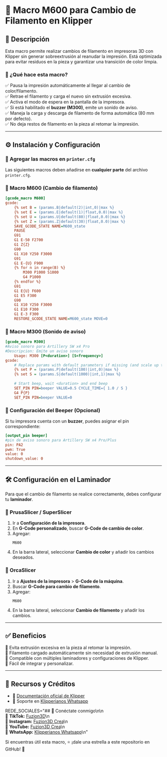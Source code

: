 # 🎨 Macro M600 para Cambio de Filamento en Klipper

## 📌 Descripción

Esta macro permite realizar cambios de filamento en impresoras 3D con Klipper sin generar sobreextrusión al reanudar la impresión. Está optimizada para evitar residuos en la pieza y garantizar una transición de color limpia.

### 🔹 ¿Qué hace esta macro?
✅ Pausa la impresión automáticamente al llegar al cambio de color/filamento.  
✅ Retrae el filamento y carga el nuevo sin extrusión excesiva.  
✅ Activa el modo de espera en la pantalla de la impresora.  
✅ Si está habilitado el **buzzer (M300)**, emite un sonido de aviso.  
✅ Maneja la carga y descarga de filamento de forma automática (80 mm por defecto).  
✅ No deja restos de filamento en la pieza al retomar la impresión.  

---

## ⚙️ Instalación y Configuración

### 📁 Agregar las macros en `printer.cfg`
Las siguientes macros deben añadirse en **cualquier parte** del archivo `printer.cfg`.

### 📌 Macro M600 (Cambio de filamento)
```ini
[gcode_macro M600]
gcode:
    {% set B = (params.B|default(2)|int,0)|max %}
    {% set E = (params.E|default(1)|float,0.0)|max %}
    {% set U = (params.U|default(80)|float,0.0)|max %}
    {% set Z = (params.Z|default(30)|float,0.0)|max %}
    SAVE_GCODE_STATE NAME=M600_state
    PAUSE
    G91
    G1 E-50 F2700
    G1 Z{Z}
    G90
    G1 X10 Y250 F3000
    G91
    G1 E-{U} F900
    {% for n in range(B) %}
        M300 P1000 S1000
        G4 P1000
    {% endfor %}
    G91
    G1 E{U} F600
    G1 E5 F300
    G90
    G1 X10 Y250 F3000
    G1 E10 F300
    G1 E-3 F300
    RESTORE_GCODE_STATE NAME=M600_state MOVE=0
```

### 📌 Macro M300 (Sonido de aviso)
```ini
[gcode_macro M300]
#Aviso sonoro para Artillery SW x4 Pro
#Descripcion: Emite un aviso sonoro
	Usage: M300 [P<duration>] [S<frequency>]
gcode:
	# Replace params with default parameters if missing (and scale up to minimum)
	{% set P = (params.P|default(100)|int,0)|max %}
	{% set S = (params.S|default(1000)|int,1)|max %}
	
	# Start beep, wait <duration> and end beep
	SET_PIN PIN=beeper VALUE=0.5 CYCLE_TIME={ 1.0 / S }
	G4 P{P}
	SET_PIN PIN=beeper VALUE=0
```

### 📌 Configuración del Beeper (Opcional)
Si tu impresora cuenta con un **buzzer**, puedes asignar el pin correspondiente:
```ini
[output_pin beeper]
#pin de aviso sonoro para Artillery SW x4 Pro/Plus
pin: PA2
pwm: True
value: 0
shutdown_value: 0
```

---

## 🛠️ Configuración en el Laminador
Para que el cambio de filamento se realice correctamente, debes configurar tu **laminador**.

### 🔹 PrusaSlicer / SuperSlicer
1. Ir a **Configuración de la impresora**.
2. En **G-Code personalizado**, buscar **G-Code de cambio de color**.
3. Agregar:
   ```
   M600
   ```
4. En la barra lateral, seleccionar **Cambio de color** y añadir los cambios deseados.

### 🔹 OrcaSlicer
1. Ir a **Ajustes de la impresora** > **G-Code de la máquina**.
2. Buscar **G-Code para cambio de filamento**.
3. Agregar:
   ```
   M600
   ```
4. En la barra lateral, seleccionar **Cambio de filamento** y añadir los cambios.

---

## ✅ Beneficios
🔹 Evita extrusión excesiva en la pieza al retomar la impresión.  
🔹 Filamento cargado automáticamente sin necesidad de extrusión manual.  
🔹 Compatible con múltiples laminadores y configuraciones de Klipper.  
🔹 Fácil de integrar y personalizar.  

---

## 🔗 Recursos y Créditos
- 📄 [Documentación oficial de Klipper](https://www.klipper3d.org/)
- 💬 Soporte en [Klipperianos Whatsapp](https://chat.whatsapp.com/IHaUnmBsNPnJ1kDIenCrmT)

REDE_SOCIALES="## 📢 Conéctate conmigo\n\n\
🔗 **TikTok:** [Fuzion3D](https://www.tiktok.com/@fuzion3d)\n\
📸 **Instagram:** [Fuzion3D Crea](https://www.instagram.com/fuzion3dcrea)\n\
🎥 **YouTube:** [Fuzion3D Crea](https://youtube.com/@fuzion3dcrea)\n\
💬 **WhatsApp:** [Klipperianos Whatsapp](https://chat.whatsapp.com/IHaUnmBsNPnJ1kDIenCrmT)\n"

Si encuentras útil esta macro, ⭐ ¡dale una estrella a este repositorio en GitHub! 🚀
